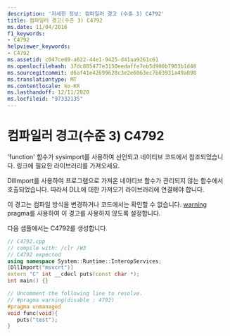 ```yaml
---
description: '자세한 정보: 컴파일러 경고 (수준 3) C4792'
title: 컴파일러 경고(수준 3) C4792
ms.date: 11/04/2016
f1_keywords:
- C4792
helpviewer_keywords:
- C4792
ms.assetid: c047ce69-a622-44e1-9425-d41aa9261c61
ms.openlocfilehash: 37dc805477e3150eedaffe7eb5d900b7903b1d48
ms.sourcegitcommit: d6af41e42699628c3e2e6063ec7b03931a49a098
ms.translationtype: MT
ms.contentlocale: ko-KR
ms.lasthandoff: 12/11/2020
ms.locfileid: "97332135"
---
```

# <a name="compiler-warning-level-3-c4792"></a>컴파일러 경고(수준 3) C4792

'function' 함수가 sysimport를 사용하여 선언되고 네이티브 코드에서 참조되었습니다. 링크에 필요한 라이브러리를 가져오세요.

DllImport를 사용하여 프로그램으로 가져온 네이티브 함수가 관리되지 않는 함수에서 호출되었습니다. 따라서 DLL에 대한 가져오기 라이브러리에 연결해야 합니다.

이 경고는 컴파일 방식을 변경하거나 코드에서는 확인할 수 없습니다. [warning](../../preprocessor/warning.md) pragma를 사용하여 이 경고를 사용하지 않도록 설정합니다.

다음 샘플에서는 C4792를 생성합니다.

```cpp
// C4792.cpp
// compile with: /clr /W3
// C4792 expected
using namespace System::Runtime::InteropServices;
[DllImport("msvcrt")]
extern "C" int __cdecl puts(const char *);
int main() {}

// Uncomment the following line to resolve.
// #pragma warning(disable : 4792)
#pragma unmanaged
void func(void){
   puts("test");
}
```

